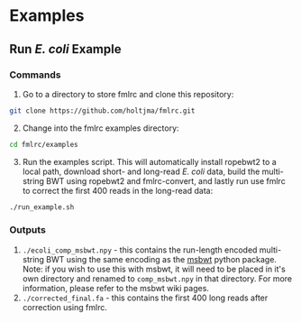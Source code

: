 # Examples

## Run _E. coli_ Example
### Commands
1. Go to a directory to store fmlrc and clone this repository:
```bash
git clone https://github.com/holtjma/fmlrc.git
```
2. Change into the fmlrc examples directory:
```bash
cd fmlrc/examples
```
3. Run the examples script.  This will automatically install ropebwt2 to a local path, download short- and long-read _E. coli_ data, build the multi-string BWT using ropebwt2 and fmlrc-convert, and lastly run use fmlrc to correct the first 400 reads in the long-read data:
```bash
./run_example.sh
```

### Outputs
1. `./ecoli_comp_msbwt.npy` - this contains the run-length encoded multi-string BWT using the same encoding as the [msbwt](https://github.com/holtjma/msbwt) python package.  Note: if you wish to use this with msbwt, it will need to be placed in it's own directory and renamed to `comp_msbwt.npy` in that directory.  For more information, please refer to the msbwt wiki pages.
2. `./corrected_final.fa` - this contains the first 400 long reads after correction using fmlrc.
